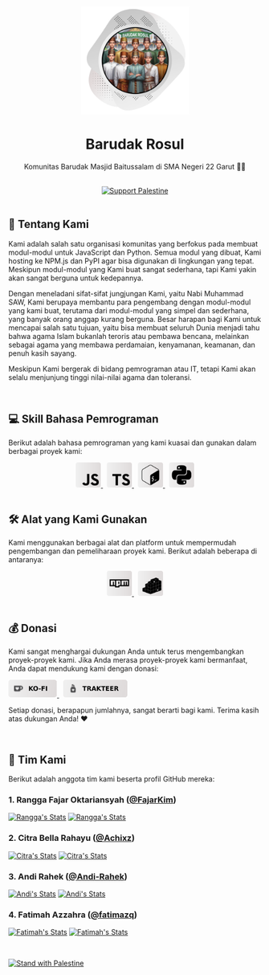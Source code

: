 <div align="center">
    <a href="https://github.com/BarudakRosul">
        <picture>
            <source srcset="https://github.com/BarudakRosul/.github/raw/master/images/picture-dark.svg" media="(prefers-color-scheme: dark)">
            <source srcset="https://github.com/BarudakRosul/.github/raw/master/images/picture-light.svg" media="(prefers-color-scheme: light)">
            <img src="https://github.com/BarudakRosul/.github/raw/master/images/picture-light.svg" alt="Barudak Rosul" width="215" height="215">
        </picture>
    </a>
    <h1>Barudak Rosul</h1>
    <p>Komunitas Barudak Masjid Baitussalam di SMA Negeri 22 Garut 👳🏻</p>
    </br>
    <a href="https://techforpalestine.org/learn-more"><img src="https://raw.githubusercontent.com/Safouene1/support-palestine-banner/master/banner-support.svg" alt="Support Palestine"/></a>
</div>

</br>

## 🏢 Tentang Kami

Kami adalah salah satu organisasi komunitas yang berfokus pada membuat modul-modul untuk JavaScript dan Python. Semua modul yang dibuat, Kami hosting ke NPM.js dan PyPI agar bisa digunakan di lingkungan yang tepat. Meskipun modul-modul yang Kami buat sangat sederhana, tapi Kami yakin akan sangat berguna untuk kedepannya.

Dengan meneladani sifat-sifat jungjungan Kami, yaitu Nabi Muhammad SAW, Kami berupaya membantu para pengembang dengan modul-modul yang kami buat, terutama dari modul-modul yang simpel dan sederhana, yang banyak orang anggap kurang berguna. Besar harapan bagi Kami untuk mencapai salah satu tujuan, yaitu bisa membuat seluruh Dunia menjadi tahu bahwa agama Islam bukanlah teroris atau pembawa bencana, melainkan sebagai agama yang membawa perdamaian, kenyamanan, keamanan, dan penuh kasih sayang.

Meskipun Kami bergerak di bidang pemrograman atau IT, tetapi Kami akan selalu menjunjung tinggi nilai-nilai agama dan toleransi.

</br>

## 💻 Skill Bahasa Pemrograman

Berikut adalah bahasa pemrograman yang kami kuasai dan gunakan dalam berbagai proyek kami:

<div align="center">
    <a href="https://www.javascript.com/">
        <picture>
            <source srcset="https://github.com/BarudakRosul/.github/raw/master/images/icons/javascript-dark.svg" media="(prefers-color-scheme: dark)">
            <source srcset="https://github.com/BarudakRosul/.github/raw/master/images/icons/javascript-light.svg" media="(prefers-color-scheme: light)">
            <img src="https://github.com/BarudakRosul/.github/raw/master/images/icons/javascript-light.svg" alt="JavaScript" width="50" height="50">
        </picture>
    </a>
    &nbsp;
    <a href="https://www.typescriptlang.org/">
        <picture>
            <source srcset="https://github.com/BarudakRosul/.github/raw/master/images/icons/typescript-dark.svg" media="(prefers-color-scheme: dark)">
            <source srcset="https://github.com/BarudakRosul/.github/raw/master/images/icons/typescript-light.svg" media="(prefers-color-scheme: light)">
            <img src="https://github.com/BarudakRosul/.github/raw/master/images/icons/typescript-light.svg" alt="TypeScript" width="50" height="50">
        </picture>
    </a>
    &nbsp;
    <a href="https://www.gnu.org/software/bash/manual/bash.html">
        <picture>
            <source srcset="https://github.com/BarudakRosul/.github/raw/master/images/icons/bash-dark.svg" media="(prefers-color-scheme: dark)">
            <source srcset="https://github.com/BarudakRosul/.github/raw/master/images/icons/bash-light.svg" media="(prefers-color-scheme: light)">
            <img src="https://github.com/BarudakRosul/.github/raw/master/images/icons/bash-light.svg" alt="Bash" width="50" height="50">
        </picture>
    </a>
    &nbsp;
    <a href="https://www.python.org/">
        <picture>
            <source srcset="https://github.com/BarudakRosul/.github/raw/master/images/icons/python-dark.svg" media="(prefers-color-scheme: dark)">
            <source srcset="https://github.com/BarudakRosul/.github/raw/master/images/icons/python-light.svg" media="(prefers-color-scheme: light)">
            <img src="https://github.com/BarudakRosul/.github/raw/master/images/icons/python-light.svg" alt="Python" width="50" height="50">
        </picture>
    </a>
</div>

</br>

## 🛠️ Alat yang Kami Gunakan

Kami menggunakan berbagai alat dan platform untuk mempermudah pengembangan dan pemeliharaan proyek kami. Berikut adalah beberapa di antaranya:

<div align="center">
    <a href="https://www.npmjs.com/">
        <picture>
            <source srcset="https://github.com/BarudakRosul/.github/raw/master/images/icons/npm-dark.svg" media="(prefers-color-scheme: dark)">
            <source srcset="https://github.com/BarudakRosul/.github/raw/master/images/icons/npm-light.svg" media="(prefers-color-scheme: light)">
            <img src="https://github.com/BarudakRosul/.github/raw/master/images/icons/npm-light.svg" alt="NPM" width="50" height="50">
        </picture>
    </a>
    &nbsp;
    <a href="https://pypi.org/">
        <picture>
            <source srcset="https://github.com/BarudakRosul/.github/raw/master/images/icons/pypi-dark.svg" media="(prefers-color-scheme: dark)">
            <source srcset="https://github.com/BarudakRosul/.github/raw/master/images/icons/pypi-light.svg" media="(prefers-color-scheme: light)">
            <img src="https://github.com/BarudakRosul/.github/raw/master/images/icons/pypi-light.svg" alt="PyPI" width="50" height="50">
        </picture>
    </a>
</div>

</br>

## 💰 Donasi

Kami sangat menghargai dukungan Anda untuk terus mengembangkan proyek-proyek kami. Jika Anda merasa proyek-proyek kami bermanfaat, Anda dapat mendukung kami dengan donasi:

<div align="left">
    <a href="https://ko-fi.com/barudakrosul">
        <picture>
            <source srcset="https://github.com/BarudakRosul/.github/raw/master/images/buttons/kofi-dark.svg" media="(prefers-color-scheme: dark)">
            <source srcset="https://github.com/BarudakRosul/.github/raw/master/images/buttons/kofi-light.svg" media="(prefers-color-scheme: light)">
            <img src="https://github.com/BarudakRosul/.github/raw/master/images/buttons/kofi-light.svg" alt="Ko-fi" height="35">
        </picture>
    </a>
    &nbsp;
    <a href="https://trakteer.id/barudakrosul">
        <picture>
            <source srcset="https://github.com/BarudakRosul/.github/raw/master/images/buttons/trakteer-dark.svg" media="(prefers-color-scheme: dark)">
            <source srcset="https://github.com/BarudakRosul/.github/raw/master/images/buttons/trakteer-light.svg" media="(prefers-color-scheme: light)">
            <img src="https://github.com/BarudakRosul/.github/raw/master/images/buttons/trakteer-light.svg" alt="Trakteer" height="35">
        </picture>
    </a>
</div>

Setiap donasi, berapapun jumlahnya, sangat berarti bagi kami. Terima kasih atas dukungan Anda! ❤️

</br>

## 💼 Tim Kami

Berikut adalah anggota tim kami beserta profil GitHub mereka:

### 1. Rangga Fajar Oktariansyah ([@FajarKim](https://github.com/FajarKim))

[![Rangga's Stats](https://gh-readme-profile.vercel.app/api?username=FajarKim&hide_border=true&border_radius=6&locale=id&title_color=fff&text_color=fff&icon_color=e1d9d9&stroke_color=444242&bg_color=4,1d1d1e,4a4a4a#gh-dark-mode-only)](https://github.com/FajarKim#gh-dark-mode-only)
[![Rangga's Stats](https://gh-readme-profile.vercel.app/api?username=FajarKim&hide_border=true&border_radius=6&locale=id&title_color=000&text_color=000&icon_color=49494b&stroke_color=e1d9d9&bg_color=4,f0f0f0,dfdbdb#gh-light-mode-only)](https://github.com/FajarKim#gh-light-mode-only)

### 2. Citra Bella Rahayu ([@Achixz](https://github.com/Achixz))

[![Citra's Stats](https://gh-readme-profile.vercel.app/api?username=Achixz&hide_border=true&border_radius=6&locale=id&title_color=fff&text_color=fff&icon_color=e1d9d9&stroke_color=444242&bg_color=4,1d1d1e,4a4a4a#gh-dark-mode-only)](https://github.com/Achixz#gh-dark-mode-only)
[![Citra's Stats](https://gh-readme-profile.vercel.app/api?username=Achixz&hide_border=true&border_radius=6&locale=id&title_color=000&text_color=000&icon_color=49494b&stroke_color=e1d9d9&bg_color=4,f0f0f0,dfdbdb#gh-light-mode-only)](https://github.com/Achixz#gh-light-mode-only)

### 3. Andi Rahek ([@Andi-Rahek](https://github.com/Andi-Rahek))

[![Andi's Stats](https://gh-readme-profile.vercel.app/api?username=Andi-Rahek&hide_border=true&border_radius=6&locale=id&title_color=fff&text_color=fff&icon_color=e1d9d9&stroke_color=444242&bg_color=4,1d1d1e,4a4a4a#gh-dark-mode-only)](https://github.com/Andi-Rahek#gh-dark-mode-only)
[![Andi's Stats](https://gh-readme-profile.vercel.app/api?username=Andi-Rahek&hide_border=true&border_radius=6&locale=id&title_color=000&text_color=000&icon_color=49494b&stroke_color=e1d9d9&bg_color=4,f0f0f0,dfdbdb#gh-light-mode-only)](https://github.com/Andi-Rahek#gh-light-mode-only)

### 4. Fatimah Azzahra ([@fatimazq](https://github.com/fatimazq))

[![Fatimah's Stats](https://gh-readme-profile.vercel.app/api?username=fatimazq&hide_border=true&border_radius=6&locale=id&title_color=fff&text_color=fff&icon_color=e1d9d9&stroke_color=444242&bg_color=4,1d1d1e,4a4a4a#gh-dark-mode-only)](https://github.com/fatimazq#gh-dark-mode-only)
[![Fatimah's Stats](https://gh-readme-profile.vercel.app/api?username=fatimazq&hide_border=true&border_radius=6&locale=id&title_color=000&text_color=000&icon_color=49494b&stroke_color=e1d9d9&bg_color=4,f0f0f0,dfdbdb#gh-light-mode-only)](https://github.com/fatimazq#gh-light-mode-only)

</br>

[![Stand with Palestine](https://raw.githubusercontent.com/Safouene1/support-palestine-banner/master/StandWithPalestine.svg)](https://techforpalestine.org/learn-more)